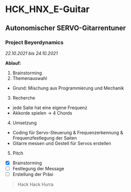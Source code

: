# HCK_HNX_E-Guitar

## Autonomischer SERVO-Gitarrentuner
### Project Beyerdynamics

*22.10.2021 bis 24.10.2021*

**Ablauf:**
1. Brainstorming
2. Themenauswahl
  - Grund: Mischung aus Programmierung und Mechanik
3. Recherche
  - jede Saite hat eine eigene Frequenz
  - Akkorde spielen -> 4 Chords
4. Umsetzung
  - Coding für Servo-Steuerung & Frequenzerkennung & Frequenzfestlegung der Saiten
  - Gitarre messen und Gestell für Servos erstellen
  
5. Pitch
  - [x] Brainstorming
  - [ ] Festlegung der Message
  - [ ] Erstellung der Präsi
  
> Hack Hack Hurra


